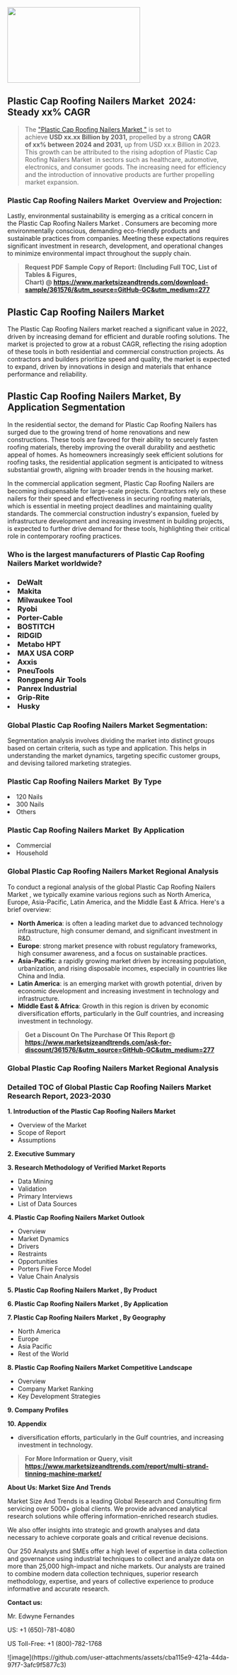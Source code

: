 <p><img class="alignnone size-medium wp-image-20088" src="https://ffe5etoiles.com/wp-content/uploads/2024/12/MST1-300x171.png" alt="" width="300" height="171" /></p><h2 id="ember46" class="ember-view reader-text-block__heading-2">Plastic Cap Roofing Nailers Market &nbsp;2024: Steady&nbsp;xx% CAGR</h2><blockquote id="ember47" class="ember-view reader-text-block__blockquote">The&nbsp;<a class="app-aware-link " href="https://www.marketsizeandtrends.com/download-sample/361576/&utm_source=GitHub-GC&utm_medium=277" target="_blank" data-test-app-aware-link="">"Plastic Cap Roofing Nailers Market "</a>&nbsp;is set to achieve&nbsp;<strong>USD&nbsp;xx.xx&nbsp;Billion by 2031,</strong>&nbsp;propelled by a strong&nbsp;<strong>CAGR of&nbsp;xx% between 2024 and 2031,</strong>&nbsp;up from USD xx.x Billion in 2023. This growth can be attributed to the rising adoption of&nbsp;Plastic Cap Roofing Nailers Market &nbsp;in sectors such as healthcare, automotive, electronics, and consumer goods. The increasing need for efficiency and the introduction of innovative products are further propelling market expansion.</blockquote><h3 id="ember48" class="ember-view reader-text-block__heading-3">Plastic Cap Roofing Nailers Market &nbsp;Overview and Projection:</h3><p id="ember49" class="ember-view reader-text-block__paragraph">Lastly, environmental sustainability is emerging as a critical concern in the&nbsp;Plastic Cap Roofing Nailers Market . Consumers are becoming more environmentally conscious, demanding eco-friendly products and sustainable practices from companies. Meeting these expectations requires significant investment in research, development, and operational changes to minimize environmental impact throughout the supply chain.</p><blockquote id="ember50" class="ember-view reader-text-block__blockquote"><strong>Request PDF Sample Copy of Report: (Including Full TOC, List of Tables &amp; Figures, Chart)&nbsp;@&nbsp;<strong><a href="https://www.marketsizeandtrends.com/download-sample/361576/&utm_source=GitHub-GC&utm_medium=277" target="_blank">https://www.marketsizeandtrends.com/download-sample/361576/&utm_source=GitHub-GC&utm_medium=277</a></strong></strong></blockquote><h3 class=""> <h2>Plastic Cap Roofing Nailers Market</h2><p>The Plastic Cap Roofing Nailers market reached a significant value in 2022, driven by increasing demand for efficient and durable roofing solutions. The market is projected to grow at a robust CAGR, reflecting the rising adoption of these tools in both residential and commercial construction projects. As contractors and builders prioritize speed and quality, the market is expected to expand, driven by innovations in design and materials that enhance performance and reliability.</p><h2>Plastic Cap Roofing Nailers Market, By Application Segmentation</h2><p>In the residential sector, the demand for Plastic Cap Roofing Nailers has surged due to the growing trend of home renovations and new constructions. These tools are favored for their ability to securely fasten roofing materials, thereby improving the overall durability and aesthetic appeal of homes. As homeowners increasingly seek efficient solutions for roofing tasks, the residential application segment is anticipated to witness substantial growth, aligning with broader trends in the housing market.</p><p>In the commercial application segment, Plastic Cap Roofing Nailers are becoming indispensable for large-scale projects. Contractors rely on these nailers for their speed and effectiveness in securing roofing materials, which is essential in meeting project deadlines and maintaining quality standards. The commercial construction industry's expansion, fueled by infrastructure development and increasing investment in building projects, is expected to further drive demand for these tools, highlighting their critical role in contemporary roofing practices.</p></h3><h3 id="" class="">Who is the largest manufacturers of&nbsp;Plastic Cap Roofing Nailers Market  worldwide?</h3><h3 class=""></Li><Li>DeWalt</Li><Li> Makita</Li><Li> Milwaukee Tool</Li><Li> Ryobi</Li><Li> Porter-Cable</Li><Li> BOSTITCH</Li><Li> RIDGID</Li><Li> Metabo HPT</Li><Li> MAX USA CORP</Li><Li> Axxis</Li><Li> PneuTools</Li><Li> Rongpeng Air Tools</Li><Li> Panrex Industrial</Li><Li> Grip-Rite</Li><Li> Husky</h3><h3 id="ember53" class="ember-view reader-text-block__heading-3">Global&nbsp;Plastic Cap Roofing Nailers Market  Segmentation:</h3><p id="ember54" class="ember-view reader-text-block__paragraph">Segmentation analysis involves dividing the market into distinct groups based on certain criteria, such as type and application. This helps in understanding the market dynamics, targeting specific customer groups, and devising tailored marketing strategies.</p><h3 id="" class="">Plastic Cap Roofing Nailers Market &nbsp;By Type</h3><p></Li><Li>120 Nails</Li><Li> 300 Nails</Li><Li> Others</p><h3 id="" class="">Plastic Cap Roofing Nailers Market &nbsp;By Application</h3><p class=""></Li><Li>Commercial</Li><Li> Household</p><h3 id="ember62" class="ember-view reader-text-block__heading-3">Global Plastic Cap Roofing Nailers Market  Regional Analysis</h3><p id="ember63" class="ember-view reader-text-block__paragraph">To conduct a regional analysis of the global Plastic Cap Roofing Nailers Market , we typically examine various regions such as North America, Europe, Asia-Pacific, Latin America, and the Middle East &amp; Africa. Here's a brief overview:</p><ul><li><strong>North America</strong>: is often a leading market due to advanced technology infrastructure, high consumer demand, and significant investment in R&amp;D.</li><li><strong>Europe</strong>: strong market presence with robust regulatory frameworks, high consumer awareness, and a focus on sustainable practices.</li><li><strong>Asia-Pacific</strong>: a rapidly growing market driven by increasing population, urbanization, and rising disposable incomes, especially in countries like China and India.</li><li><strong>Latin America</strong>: is an emerging market with growth potential, driven by economic development and increasing investment in technology and infrastructure.</li><li><strong>Middle East &amp; Africa</strong>: Growth in this region is driven by economic diversification efforts, particularly in the Gulf countries, and increasing investment in technology.</li></ul><blockquote id="ember61" class="ember-view reader-text-block__blockquote"><strong>Get a Discount On The Purchase Of This Report @ <strong><a href="https://html-cleaner.com/" target="">https://www.marketsizeandtrends.com/ask-for-discount/361576/&utm_source=GitHub-GC&utm_medium=277</a></strong></strong></blockquote><h3 id="ember62" class="ember-view reader-text-block__heading-3">Global Plastic Cap Roofing Nailers Market  Regional Analysis</h3><h3 id="" class="">Detailed TOC of Global Plastic Cap Roofing Nailers Market  Research Report, 2023-2030</h3><p id="" class=""><strong>1. Introduction of the Plastic Cap Roofing Nailers Market </strong></p><ul><li>Overview of the Market</li><li>Scope of Report</li><li>Assumptions</li></ul><p id="" class=""><strong>2. Executive Summary</strong></p><p id="" class=""><strong>3. Research Methodology of Verified Market Reports</strong></p><ul><li>Data Mining</li><li>Validation</li><li>Primary Interviews</li><li>List of Data Sources</li></ul><p id="" class=""><strong>4. Plastic Cap Roofing Nailers Market  Outlook</strong></p><ul><li>Overview</li><li>Market Dynamics</li><li>Drivers</li><li>Restraints</li><li>Opportunities</li><li>Porters Five Force Model</li><li>Value Chain Analysis</li></ul><p id="" class=""><strong>5. Plastic Cap Roofing Nailers Market , By Product</strong></p><p id="" class=""><strong>6. Plastic Cap Roofing Nailers Market , By Application</strong></p><p id="" class=""><strong>7. Plastic Cap Roofing Nailers Market , By Geography</strong></p><ul><li>North America</li><li>Europe</li><li>Asia Pacific</li><li>Rest of the World</li></ul><p id="" class=""><strong>8. Plastic Cap Roofing Nailers Market  Competitive Landscape</strong></p><ul><li>Overview</li><li>Company Market Ranking</li><li>Key Development Strategies</li></ul><p id="" class=""><strong>9. Company Profiles</strong></p><p id="" class=""><strong>10. Appendix</strong></p><ul><li>diversification efforts, particularly in the Gulf countries, and increasing investment in technology.</li></ul><blockquote id="ember65" class="ember-view reader-text-block__blockquote"><strong>For More Information or Query, visit <strong><strong><a href="https://html-cleaner.com/" target="">https://www.marketsizeandtrends.com/report/multi-strand-tinning-machine-market/</a></strong></strong></strong></blockquote><p id="" class=""><strong>About Us: Market Size And Trends</strong></p><p id="" class="">Market Size And Trends is a leading Global Research and Consulting firm servicing over 5000+ global clients. We provide advanced analytical research solutions while offering information-enriched research studies.</p><p id="" class="">We also offer insights into strategic and growth analyses and data necessary to achieve corporate goals and critical revenue decisions.</p><p id="" class="">Our 250 Analysts and SMEs offer a high level of expertise in data collection and governance using industrial techniques to collect and analyze data on more than 25,000 high-impact and niche markets. Our analysts are trained to combine modern data collection techniques, superior research methodology, expertise, and years of collective experience to produce informative and accurate research.</p><p id="" class=""><strong>Contact us:</strong></p><p id="" class="">Mr. Edwyne Fernandes</p><p id="" class="">US: +1 (650)-781-4080</p><p id="" class="">US Toll-Free: +1 (800)-782-1768</p>
![image](https://github.com/user-attachments/assets/cba115e9-421a-44da-97f7-3afc9f5877c3)

